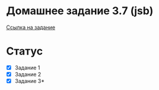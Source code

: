 # Домашнее задание 3.7 (jsb)
[Ссылка на задание](https://skyengpublic.notion.site/3-7-1-b548a04d4a58434697bce9d14e26abc7)
# Статус
- [x] Задание 1
- [x] Задание 2
- [x] Задание 3*